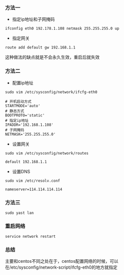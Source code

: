 ### 方法一

- 指定ip地址和子网掩码

```shell
ifconfig eth0 192.178.1.108 netmask 255.255.255.0 up
```

- 指定网关

```shell
route add default gw 192.168.1.1
```

这种做法的缺点就是不会永久生效，重启后就失效


### 方法二

- 配置ip地址

```shell
sudo vim /etc/sysconfig/network/ifcfg-eth0
```

```
# 开机启动方式
STARTMODE='auto'
# 静态方式
BOOTPROTO='static'
# 指定ip地址
IPADDR='192.168.1.108'
# 子网掩码
NETMASK='255.255.255.0'
```

- 设置网关

```shell
sudo vim /etc/sysconfig/network/routes
```

```
default 192.168.1.1
```

- 设置DNS

```shell
sudo vim /etc/resolv.conf
```

```
nameserver=114.114.114.114
```

### 方法三

```shell
sudo yast lan
```

### 重启网络

```shell
service network restart
```

### 总结

主要和centos不同之处在于，centos配置网络的时候，可以在/etc/sysconfig/network-script/ifcfg-eth0的地方就指定
